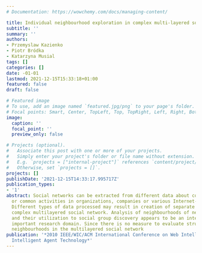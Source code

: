 ```yaml
---
# Documentation: https://wowchemy.com/docs/managing-content/

title: Individual neighbourhood exploration in complex multi-layered social network
subtitle: ''
summary: ''
authors:
- Przemyslaw Kazienko
- Piotr Bródka
- Katarzyna Musial
tags: []
categories: []
date: -01-01
lastmod: 2021-12-15T15:33:18+01:00
featured: false
draft: false

# Featured image
# To use, add an image named `featured.jpg/png` to your page's folder.
# Focal points: Smart, Center, TopLeft, Top, TopRight, Left, Right, BottomLeft, Bottom, BottomRight.
image:
  caption: ''
  focal_point: ''
  preview_only: false

# Projects (optional).
#   Associate this post with one or more of your projects.
#   Simply enter your project's folder or file name without extension.
#   E.g. `projects = ["internal-project"]` references `content/project/deep-learning/index.md`.
#   Otherwise, set `projects = []`.
projects: []
publishDate: '2021-12-15T14:33:17.995717Z'
publication_types:
- '1'
abstract: Social networks can be extracted from different data about communication
  or common activities in organizations, companies or various Internet-based services.
  Different types of data processed may result in creation of separate layers in the
  complex multilayered social network. Analysis of neighbourhoods of network members
  and their utilization to social group discovery appears to be an interesting and
  important research domain. Since there is no measure to evaluate structure of the
  neighbourhoods in the multilayered social network
publication: '*2010 IEEE/WIC/ACM International Conference on Web Intelligence and
  Intelligent Agent Technology*'
---
```

